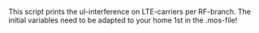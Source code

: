 This script prints the ul-interference on LTE-carriers per RF-branch.
The initial variables need to be adapted to your home 1st in the .mos-file!
